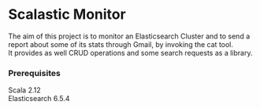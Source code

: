 # Scalastic Monitor

The aim of this project is to monitor an Elasticsearch Cluster and to send a report about some of
its stats through Gmail, by invoking the cat tool.<br/>
It provides as well CRUD operations and some search requests as a library.

### Prerequisites

 Scala 2.12 <br/>
 Elasticsearch 6.5.4 <br/>


